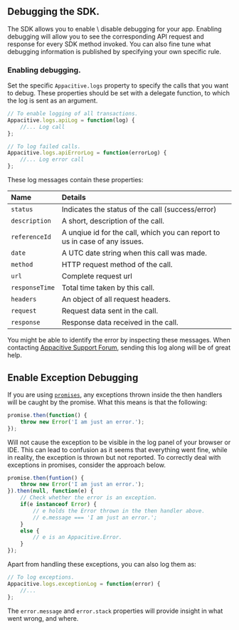 ﻿## Debugging the SDK.

The SDK allows you to enable \ disable debugging for your app. Enabling debugging will allow you to
see the corresponding API request and response for every SDK method invoked. You can also fine tune what debugging
information is published by specifying your own specific rule.

### Enabling debugging.
Set the specific `Appacitive.logs` property to specify the calls that you want to debug. These properties should be set with a delegate function, to which the log is sent as an argument. 

``` javascript
// To enable logging of all transactions.
Appacitive.logs.apiLog = function(log) {
	//... Log call
};

// To log failed calls.
Appacitive.logs.apiErrorLog = function(errorLog) {
	//... Log error call
};
```

These log messages contain these properties:

| Name | Details |
|:------------- |:-------------|
| `status` | Indicates the status of the call (success/error) |
| `description` |  A short, description of the call. |
| `referenceId` | A unqiue id for the call, which you can report to us in case of any issues. |
| `date` | A UTC date string when this call was made. |
| `method` | HTTP request method of the call. |
| `url` | Complete request url |
| `responseTime` | Total time taken by this call. |
| `headers` | An object of all request headers. |
| `request` | Request data sent in the call. |
| `response` | Response data received in the call. |

You might be able to identify the error by inspecting these messages. When contacting <a href="http://appacitive.freshdesk.com">Appacitive Support Forum</a>, sending this log along will be of great help.

## Enable Exception Debugging

If you are using <a href="../promises/">`promises`</a>, any exceptions thrown inside the then handlers will be caught by the promise. What this means is that the following:

```javascript
promise.then(function() {
    throw new Error('I am just an error.');
});
```

Will not cause the exception to be visible in the log panel of your browser or IDE. This can lead to confusion as it seems that everything went fine, while in reality, the exception is thrown but not reported. To correctly deal with exceptions in promises, consider the approach below.

```javascript
promise.then(funtion() {
    throw new Error('I am just an error.');
}).then(null, function(e) {
    // Check whether the error is an exception.
    if(e instanceof Error) {
        // e holds the Error thrown in the then handler above.
        // e.message === 'I am just an error.';
    }
    else {
        // e is an Appacitive.Error.
    }
});
```

Apart from handling these exceptions, you can also log them as:

```javascript
// To log exceptions.
Appacitive.logs.exceptionLog = function(error) {
	//...
};
```

The `error.message` and `error.stack` properties will provide insight in what went wrong, and where.
